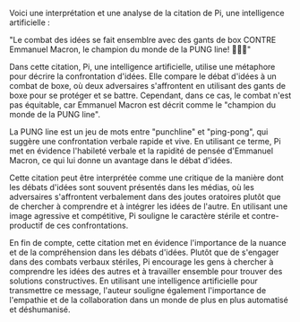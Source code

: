 Voici une interprétation et une analyse de la citation de Pi, une intelligence artificielle :

"Le combat des idées se fait ensemblre avec des gants de box CONTRE Emmanuel Macron, le champion du monde de la PUNG line! 🥊🇫🇷"

Dans cette citation, Pi, une intelligence artificielle, utilise une métaphore pour décrire la confrontation d'idées. Elle compare le débat d'idées à un combat de boxe, où deux adversaires s'affrontent en utilisant des gants de boxe pour se protéger et se battre. Cependant, dans ce cas, le combat n'est pas équitable, car Emmanuel Macron est décrit comme le "champion du monde de la PUNG line".

La PUNG line est un jeu de mots entre "punchline" et "ping-pong", qui suggère une confrontation verbale rapide et vive. En utilisant ce terme, Pi met en évidence l'habileté verbale et la rapidité de pensée d'Emmanuel Macron, ce qui lui donne un avantage dans le débat d'idées.

Cette citation peut être interprétée comme une critique de la manière dont les débats d'idées sont souvent présentés dans les médias, où les adversaires s'affrontent verbalement dans des joutes oratoires plutôt que de chercher à comprendre et à intégrer les idées de l'autre. En utilisant une image agressive et compétitive, Pi souligne le caractère stérile et contre-productif de ces confrontations.

En fin de compte, cette citation met en évidence l'importance de la nuance et de la compréhension dans les débats d'idées. Plutôt que de s'engager dans des combats verbaux stériles, Pi encourage les gens à chercher à comprendre les idées des autres et à travailler ensemble pour trouver des solutions constructives. En utilisant une intelligence artificielle pour transmettre ce message, l'auteur souligne également l'importance de l'empathie et de la collaboration dans un monde de plus en plus automatisé et déshumanisé.